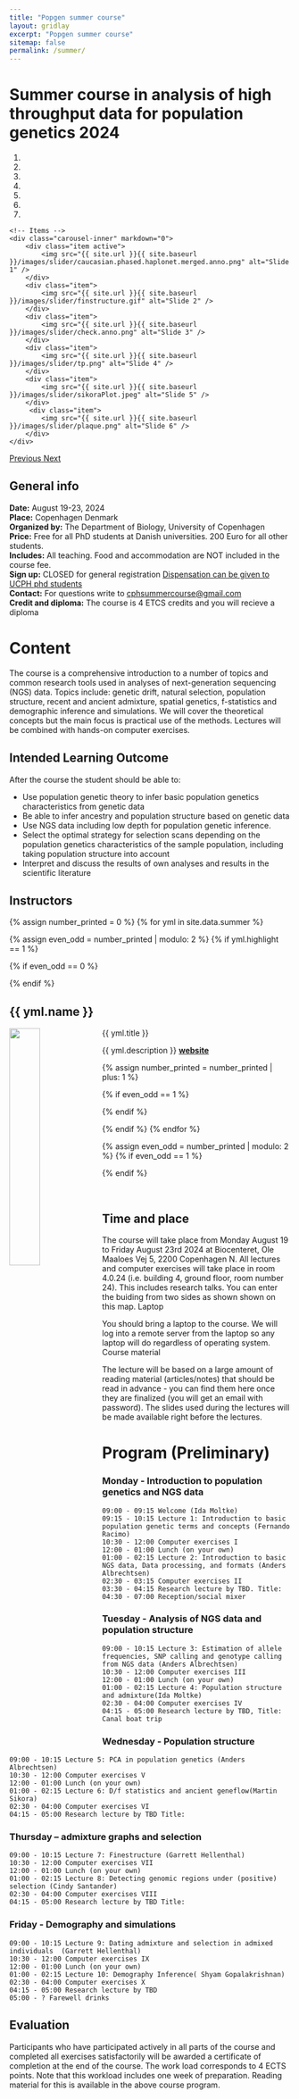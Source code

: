```yaml
---
title: "Popgen summer course"
layout: gridlay
excerpt: "Popgen summer course"
sitemap: false
permalink: /summer/
---
```



# Summer course in analysis of high throughput data for population genetics 2024
<div markdown="0" id="carousel" class="carousel slide" data-ride="carousel" data-interval="4000" data-pause="hover" >
    <!-- Menu -->
    <ol class="carousel-indicators">
        <li data-target="#carousel" data-slide-to="0" class="active"></li>
        <li data-target="#carousel" data-slide-to="1"></li>
        <li data-target="#carousel" data-slide-to="2"></li>
        <li data-target="#carousel" data-slide-to="3"></li>
        <li data-target="#carousel" data-slide-to="4"></li>
        <li data-target="#carousel" data-slide-to="5"></li>
        <li data-target="#carousel" data-slide-to="6"></li>
    </ol>

    <!-- Items -->
    <div class="carousel-inner" markdown="0">
        <div class="item active">
            <img src="{{ site.url }}{{ site.baseurl }}/images/slider/caucasian.phased.haplonet.merged.anno.png" alt="Slide 1" />
        </div>
        <div class="item">
            <img src="{{ site.url }}{{ site.baseurl }}/images/slider/finstructure.gif" alt="Slide 2" />
        </div>
        <div class="item">
            <img src="{{ site.url }}{{ site.baseurl }}/images/slider/check.anno.png" alt="Slide 3" />
        </div>
        <div class="item">
            <img src="{{ site.url }}{{ site.baseurl }}/images/slider/tp.png" alt="Slide 4" />
        </div>
        <div class="item">
            <img src="{{ site.url }}{{ site.baseurl }}/images/slider/sikoraPlot.jpeg" alt="Slide 5" />
        </div>       
         <div class="item">
            <img src="{{ site.url }}{{ site.baseurl }}/images/slider/plaque.png" alt="Slide 6" />
        </div>
    </div>
  <a class="left carousel-control" href="#carousel" role="button" data-slide="prev">
    <span class="glyphicon glyphicon-chevron-left" aria-hidden="true"></span>
    <span class="sr-only">Previous</span>
  </a>
  <a class="right carousel-control" href="#carousel" role="button" data-slide="next">
    <span class="glyphicon glyphicon-chevron-right" aria-hidden="true"></span>
    <span class="sr-only">Next</span>
  </a>
</div>


## General info

**Date:** August 19-23, 2024 <br/>
**Place:** Copenhagen Denmark  <br/>
**Organized by:** The Department of Biology, University of Copenhagen <br/>
**Price:** Free for all PhD students at Danish universities. 200 Euro for all other students. <br/>
**Includes:** All teaching. Food and accommodation are NOT included in the course fee. <br/>
**Sign up:** CLOSED for general registration [Dispensation can be given to UCPH phd students](https://forms.gle/QgwWKwoh5edoRQso6)  <br/>
**Contact:** For questions write to cphsummercourse@gmail.com  <br/>
**Credit and diploma:** The course is 4 ETCS credits and you will recieve a diploma  <br/>

# Content

The course is a comprehensive introduction to a number of topics and common research tools used in analyses of next-generation sequencing (NGS) data. Topics include: genetic drift, natural selection, population structure, recent and ancient admixture, spatial genetics, f-statistics and demographic inference and simulations. We will cover the theoretical concepts but the main focus is practical use of the methods. Lectures will be combined with hands-on computer exercises.

## Intended Learning Outcome

After the course the student should be able to:

- Use population genetic theory to infer basic population genetics characteristics from genetic data
- Be able to infer ancestry and population structure based on genetic data
- Use NGS data including low depth for population genetic inference.
- Select the optimal strategy for selection scans depending on the population genetics characteristics of the sample population, including taking population structure into account
- Interpret and discuss the results of own analyses and results in the scientific literature

## Instructors


{% assign number_printed = 0 %}
{% for yml in site.data.summer %}

{% assign even_odd = number_printed | modulo: 2 %}
{% if yml.highlight == 1 %}

{% if even_odd == 0 %}
<div class="row">
{% endif %}

<div class="col-sm-6 clearfix">
 <div class="well">
  <h2>{{ yml.name }}</h2>
  <pubtit>{{ yml.title }}</pubtit>
  <img src="{{ site.url }}{{ site.baseurl }}/images/teampic/{{ yml.image }}" class="img-responsive" width="33%" style="float: left" />
  <p>{{ yml.description }} <strong><a href="{{ yml.website }}">website</a></strong></p>  
 </div>
</div>

{% assign number_printed = number_printed | plus: 1 %}

{% if even_odd == 1 %}
</div>
{% endif %}

{% endif %}
{% endfor %}

{% assign even_odd = number_printed | modulo: 2 %}
{% if even_odd == 1 %}
</div>
{% endif %}

<p> &nbsp; </p>



## Time and place

The course will take place from Monday August 19 to Friday August 23rd 2024 at Biocenteret, Ole Maaloes Vej 5, 2200 Copenhagen N. All lectures and computer exercises will take place in room 4.0.24 (i.e. building 4, ground floor, room number 24). This includes research talks. You can enter the buiding from two sides as shown shown on this map.
Laptop

You should bring a laptop to the course. We will log into a remote server from the laptop so any laptop will do regardless of operating system.
Course material

The lecture will be based on a large amount of reading material (articles/notes) that should be read in advance - you can find them here once they are finalized (you will get an email with password). The slides used during the lectures will be made available right before the lectures.


# Program (Preliminary)
### Monday - Introduction to population genetics and NGS data

    09:00 - 09:15 Welcome (Ida Moltke)
    09:15 - 10:15 Lecture 1: Introduction to basic population genetic terms and concepts (Fernando Racimo)
    10:30 - 12:00 Computer exercises I
    12:00 - 01:00 Lunch (on your own)
    01:00 - 02:15 Lecture 2: Introduction to basic NGS data, Data processing, and formats (Anders Albrechtsen)
    02:30 - 03:15 Computer exercises II
    03:30 - 04:15 Research lecture by TBD. Title: 
    04:30 - 07:00 Reception/social mixer

### Tuesday - Analysis of NGS data and population structure

    09:00 - 10:15 Lecture 3: Estimation of allele frequencies, SNP calling and genotype calling from NGS data (Anders Albrechtsen)
    10:30 - 12:00 Computer exercises III
    12:00 - 01:00 Lunch (on your own)
    01:00 - 02:15 Lecture 4: Population structure and admixture(Ida Moltke)
    02:30 - 04:00 Computer exercises IV
    04:15 - 05:00 Research lecture by TBD, Title: 
    Canal boat trip

### Wednesday - Population structure

    09:00 - 10:15 Lecture 5: PCA in population genetics (Anders Albrechtsen)
    10:30 - 12:00 Computer exercises V
    12:00 - 01:00 Lunch (on your own)
    01:00 - 02:15 Lecture 6: D/f statistics and ancient geneflow(Martin Sikora)
    02:30 - 04:00 Computer exercises VI
    04:15 - 05:00 Research lecture by TBD Title: 

### Thursday – admixture graphs and selection

    09:00 - 10:15 Lecture 7: Finestructure (Garrett Hellenthal)
    10:30 - 12:00 Computer exercises VII
    12:00 - 01:00 Lunch (on your own)
    01:00 - 02:15 Lecture 8: Detecting genomic regions under (positive) selection (Cindy Santander)
    02:30 - 04:00 Computer exercises VIII
    04:15 - 05:00 Research lecture by TBD Title: 

### Friday - Demography and simulations

    09:00 - 10:15 Lecture 9: Dating admixture and selection in admixed individuals  (Garrett Hellenthal)
    10:30 - 12:00 Computer exercises IX
    12:00 - 01:00 Lunch (on your own)
    01:00 - 02:15 Lecture 10: Demography Inference( Shyam Gopalakrishnan)
    02:30 - 04:00 Computer exercises X
    04:15 - 05:00 Research lecture by TBD
    05:00 - ? Farewell drinks

## Evaluation

Participants who have participated actively in all parts of the course and completed all exercises satisfactorily will be awarded a certificate of completion at the end of the course. The work load corresponds to 4 ECTS points. Note that this workload includes one week of preparation. Reading material for this is available in the above course program. 
